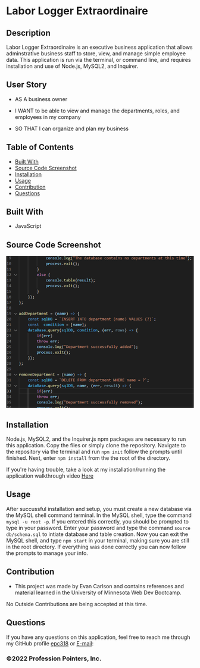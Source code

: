 # Labor Logger Extraordinaire
  
## Description
Labor Logger Extraordinaire is an executive business application that allows adminstrative business staff to store, view, and manage simple employee data. This application is run via the terminal, or command line, and requires installation and use of Node.js, MySQL2, and Inquirer.

## User Story
* AS A business owner

* I WANT to be able to view and manage the departments, roles, and employees in my company

* SO THAT I can organize and plan my business


## Table of Contents
- [Built With](#languages)
- [Source Code Screenshot](#Code)
- [Installation](#Install)
- [Usage](#Usage)
- [Contribution](#contributing)
- [Questions](#questions)

## Built With
* JavaScript

## Source Code Screenshot
![Source Code Example](Assets/Images/Code_Example.png)

## Installation
<p>Node.js, MySQL2, and the Inquirer.js npm packages are necessary to run this application. Copy the files or simply clone the repository. Navigate to the repository via the terminal and run
<code>npm init</code> follow the prompts until finished. Next, enter <code>npm install</code> from the the root of the directory.</p>

If you're having trouble, take a look at my installation/running the application walkthrough video [Here](https://watch.screencastify.com/v/g7Y25hq3dLaMD4iWuAWt)

## Usage
<p>After succussful installation and setup, you must create a new database via the MySQL shell command terminal. In the MySQL shell, type the command <code>mysql -u root -p</code>. If you entered this correctly, you should be prompted to type in your password. Enter your password and type the command <code>source db/schema.sql</code> to intiate database and table creation. Now you can exit the MySQL shell, and type <code>npm start</code> in your terminal, making sure you are still in the root directory. If everything was done correctly you can now follow the prompts to manage your info.</p>

## Contribution
- This project was made by Evan Carlson and contains references and material learned in the University of Minnesota Web Dev Bootcamp.

No Outside Contributions are being accepted at this time.

## Questions
If you have any questions on this application, feel free to reach me through my GitHub profile [epc318](https://github.com/epc318) or [E-mail](carl4917@umn.edu):


### ©️2022  Profession Pointers, Inc.